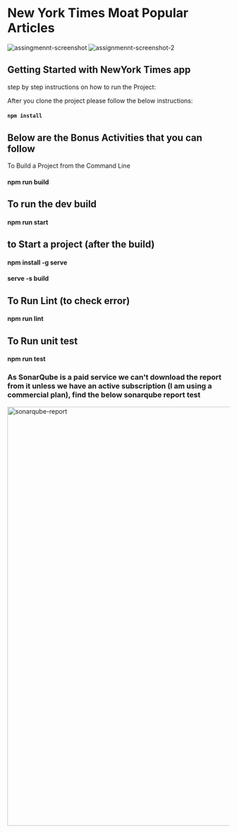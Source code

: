 # New York Times Moat Popular Articles
![assingmennt-screenshot](https://github.com/AshishCd/nytimes-app/assets/39944703/7870396f-4e3f-4d83-90b7-7994a533af7e)
![assignmennt-screenshot-2](https://github.com/AshishCd/nytimes-app/assets/39944703/d27e824b-9340-4a27-8a83-352c32db0f1e)

## Getting Started with NewYork Times app
 step  by step instructions on how to run the Project:

 After you clone the project please follow the below instructions:
 #### `npm install`

## Below are the Bonus Activities that you can follow
To Build a Project from the Command Line
#### npm run build

## To run the dev build
#### npm run start

## to Start a project (after the build)
#### npm install -g serve
#### serve -s build

## To Run Lint (to check error)
#### npm run lint 

## To Run unit test
#### npm run test

### As SonarQube is a paid service we can't download the report from it unless we have an active subscription (I am using a commercial plan), find the below sonarqube report test 
<img width="948" alt="sonarqube-report" src="https://github.com/AshishCd/nytimes-app/assets/39944703/d7fda965-6c76-4e00-921c-f67e3457fe0e">


